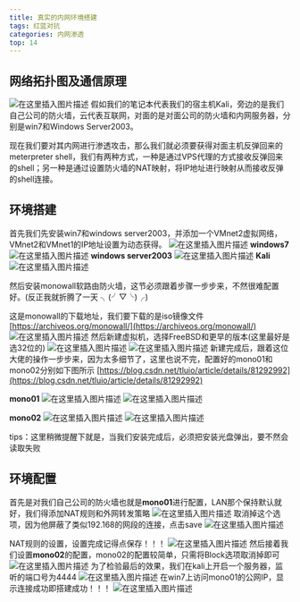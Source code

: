```yaml
---
title: 真实的内网环境搭建
tags: 红蓝对抗
categories: 内网渗透
top: 14
---
```

## 网络拓扑图及通信原理
![在这里插入图片描述](https://img-blog.csdnimg.cn/20210320230449202.png?x-oss-process=image/watermark,type_ZmFuZ3poZW5naGVpdGk,shadow_10,text_aHR0cHM6Ly9ibG9nLmNzZG4ubmV0L3dlaXhpbl80NTAwNzA3Mw==,size_16,color_FFFFFF,t_70)
假如我们的笔记本代表我们的宿主机Kali，旁边的是我们自己公司的防火墙，云代表互联网，对面的是对面公司的防火墙和内网服务器，分别是win7和Windows Server2003。

现在我们要对其内网进行渗透攻击，那么我们就必须要获得对面主机反弹回来的meterpreter shell，我们有两种方式，一种是通过VPS代理的方式接收反弹回来的shell；另一种是通过设置防火墙的NAT映射，将IP地址进行映射从而接收反弹的shell连接。
<!--more-->
## 环境搭建
首先我们先安装win7和windows server2003，并添加一个VMnet2虚拟网络，VMnet2和VMnet1的IP地址设置为动态获得。
![在这里插入图片描述](https://img-blog.csdnimg.cn/20210320231302827.png?x-oss-process=image/watermark,type_ZmFuZ3poZW5naGVpdGk,shadow_10,text_aHR0cHM6Ly9ibG9nLmNzZG4ubmV0L3dlaXhpbl80NTAwNzA3Mw==,size_16,color_FFFFFF,t_70)
**windows7**
![在这里插入图片描述](https://img-blog.csdnimg.cn/20210320233341719.png?x-oss-process=image/watermark,type_ZmFuZ3poZW5naGVpdGk,shadow_10,text_aHR0cHM6Ly9ibG9nLmNzZG4ubmV0L3dlaXhpbl80NTAwNzA3Mw==,size_16,color_FFFFFF,t_70)
**windows server2003**
![在这里插入图片描述](https://img-blog.csdnimg.cn/20210320233413526.png?x-oss-process=image/watermark,type_ZmFuZ3poZW5naGVpdGk,shadow_10,text_aHR0cHM6Ly9ibG9nLmNzZG4ubmV0L3dlaXhpbl80NTAwNzA3Mw==,size_16,color_FFFFFF,t_70)
**Kali**
![在这里插入图片描述](https://img-blog.csdnimg.cn/20210320233447842.png?x-oss-process=image/watermark,type_ZmFuZ3poZW5naGVpdGk,shadow_10,text_aHR0cHM6Ly9ibG9nLmNzZG4ubmV0L3dlaXhpbl80NTAwNzA3Mw==,size_16,color_FFFFFF,t_70)
<!--more-->

然后安装monowall软路由防火墙，这节必须跟着步骤一步步来，不然很难配置好。(反正我就折腾了一天 ╮(╯▽╰)╭)

这是monowall的下载地址，我们要下载的是iso镜像文件
[https://archiveos.org/monowall/](https://archiveos.org/monowall/)
![在这里插入图片描述](https://img-blog.csdnimg.cn/20210320231702299.png?x-oss-process=image/watermark,type_ZmFuZ3poZW5naGVpdGk,shadow_10,text_aHR0cHM6Ly9ibG9nLmNzZG4ubmV0L3dlaXhpbl80NTAwNzA3Mw==,size_16,color_FFFFFF,t_70)
然后新建虚拟机，选择FreeBSD和更早的版本(这里最好是选32位的)
![在这里插入图片描述](https://img-blog.csdnimg.cn/20210320231847317.png?x-oss-process=image/watermark,type_ZmFuZ3poZW5naGVpdGk,shadow_10,text_aHR0cHM6Ly9ibG9nLmNzZG4ubmV0L3dlaXhpbl80NTAwNzA3Mw==,size_16,color_FFFFFF,t_70)
![在这里插入图片描述](https://img-blog.csdnimg.cn/202103202319019.png?x-oss-process=image/watermark,type_ZmFuZ3poZW5naGVpdGk,shadow_10,text_aHR0cHM6Ly9ibG9nLmNzZG4ubmV0L3dlaXhpbl80NTAwNzA3Mw==,size_16,color_FFFFFF,t_70)
新建完成后，跟着这位大佬的操作一步步来，因为太多细节了，这里也说不完，配置好的mono01和mono02分别如下图所示
[https://blog.csdn.net/tluio/article/details/81292992](https://blog.csdn.net/tluio/article/details/81292992)

**mono01**
![在这里插入图片描述](https://img-blog.csdnimg.cn/20210320232817531.png?x-oss-process=image/watermark,type_ZmFuZ3poZW5naGVpdGk,shadow_10,text_aHR0cHM6Ly9ibG9nLmNzZG4ubmV0L3dlaXhpbl80NTAwNzA3Mw==,size_16,color_FFFFFF,t_70)
![在这里插入图片描述](https://img-blog.csdnimg.cn/20210320233238948.png?x-oss-process=image/watermark,type_ZmFuZ3poZW5naGVpdGk,shadow_10,text_aHR0cHM6Ly9ibG9nLmNzZG4ubmV0L3dlaXhpbl80NTAwNzA3Mw==,size_16,color_FFFFFF,t_70)


**mono02**
![在这里插入图片描述](https://img-blog.csdnimg.cn/20210320232851327.png?x-oss-process=image/watermark,type_ZmFuZ3poZW5naGVpdGk,shadow_10,text_aHR0cHM6Ly9ibG9nLmNzZG4ubmV0L3dlaXhpbl80NTAwNzA3Mw==,size_16,color_FFFFFF,t_70)
![在这里插入图片描述](https://img-blog.csdnimg.cn/20210320233253742.png?x-oss-process=image/watermark,type_ZmFuZ3poZW5naGVpdGk,shadow_10,text_aHR0cHM6Ly9ibG9nLmNzZG4ubmV0L3dlaXhpbl80NTAwNzA3Mw==,size_16,color_FFFFFF,t_70)

tips：这里稍微提醒下就是，当我们安装完成后，必须把安装光盘弹出，要不然会读取失败

## 环境配置
首先是对我们自己公司的防火墙也就是**mono01**进行配置，LAN那个保持默认就好，我们得添加NAT规则和外网转发策略
![在这里插入图片描述](https://img-blog.csdnimg.cn/20210320233950438.png?x-oss-process=image/watermark,type_ZmFuZ3poZW5naGVpdGk,shadow_10,text_aHR0cHM6Ly9ibG9nLmNzZG4ubmV0L3dlaXhpbl80NTAwNzA3Mw==,size_16,color_FFFFFF,t_70)
取消掉这个选项，因为他屏蔽了类似192.168的网段的连接，点击save
![在这里插入图片描述](https://img-blog.csdnimg.cn/20210320234159252.png)

NAT规则的设置，设置完成记得点保存！！！
![在这里插入图片描述](https://img-blog.csdnimg.cn/20210320234427762.png?x-oss-process=image/watermark,type_ZmFuZ3poZW5naGVpdGk,shadow_10,text_aHR0cHM6Ly9ibG9nLmNzZG4ubmV0L3dlaXhpbl80NTAwNzA3Mw==,size_16,color_FFFFFF,t_70)
然后接着我们设置**mono02**的配置，mono02的配置较简单，只需将Block选项取消掉即可
![在这里插入图片描述](https://img-blog.csdnimg.cn/20210320234644747.png?x-oss-process=image/watermark,type_ZmFuZ3poZW5naGVpdGk,shadow_10,text_aHR0cHM6Ly9ibG9nLmNzZG4ubmV0L3dlaXhpbl80NTAwNzA3Mw==,size_16,color_FFFFFF,t_70)
为了检验最后的效果，我们在kali上开启一个服务器，监听的端口号为4444
![在这里插入图片描述](https://img-blog.csdnimg.cn/20210320234947351.png)
在win7上访问mono01的公网IP，显示连接成功即搭建成功！！！
![在这里插入图片描述](https://img-blog.csdnimg.cn/20210320235029633.png?x-oss-process=image/watermark,type_ZmFuZ3poZW5naGVpdGk,shadow_10,text_aHR0cHM6Ly9ibG9nLmNzZG4ubmV0L3dlaXhpbl80NTAwNzA3Mw==,size_16,color_FFFFFF,t_70)


